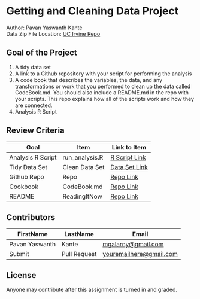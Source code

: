 # Getting and Cleaning Data Project
Author: Pavan Yaswanth Kante<br />
Data Zip File Location: [UC Irvine Repo](https://d396qusza40orc.cloudfront.net/getdata%2Fprojectfiles%2FUCI%20HAR%20Dataset.zip "Clicking will download the data")

## Goal of the Project
1. A tidy data set 
2. A link to a Github repository with your script for performing the analysis 
3. A code book that describes the variables, the data, and any transformations or work that you performed to clean up the data called CodeBook.md. You should also include a README.md in the repo with your scripts. This repo explains how all of the scripts work and how they are connected.
4. Analysis R Script

## Review Criteria

Goal | Item | Link to Item
--- | --- | ---
Analysis R Script |  run_analysis.R |  [R Script Link](https://github.com/PavanYaswanth/Getting-and-Cleaning-data/blob/master/run_analysis.R"run_analysis.R")
Tidy Data Set |  Clean Data Set |  [Data Set Link](https://github.com/PavanYaswanth/Getting-and-Cleaning-data/blob/master/tidyData.txt "tidyData.txt")
Github Repo | Repo |  [Repo Link](https://github.com/PavanYaswanth/Getting-and-Cleaning-data "Click to go to Repo")
Cookbook | CodeBook.md |  [Repo Link](https://github.com/PavanYaswanth/Getting-and-Cleaning-data/blob/master/CodeBook.md "CodeBook.md")
README | ReadingItNow |  [Repo Link](https://github.com/PavanYaswanth/Getting-and-Cleaning-data/blob/master//README.md "README.md")

## Contributors

FirstName | LastName | Email
--- | --- | ---
Pavan Yaswanth |  Kante |  <mgalarny@gmail.com>
Submit |  Pull Request | <youremailhere@gmail.com>

## License

Anyone may contribute after this assignment is turned in and graded. 
